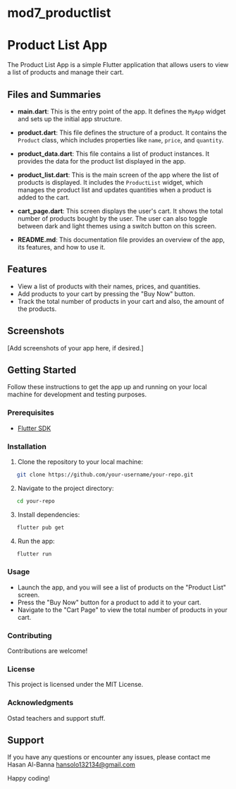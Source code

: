 # mod7_productlist
# Product List App

The Product List App is a simple Flutter application that allows users to view a list of products and manage their cart.

## Files and Summaries

- **main.dart**: This is the entry point of the app. It defines the `MyApp` widget and sets up the initial app structure.

- **product.dart**: This file defines the structure of a product. It contains the `Product` class, which includes properties like `name`, `price`, and `quantity`.

- **product_data.dart**: This file contains a list of product instances. It provides the data for the product list displayed in the app.

- **product_list.dart**: This is the main screen of the app where the list of products is displayed. It includes the `ProductList` widget, which manages the product list and updates quantities when a product is added to the cart.

- **cart_page.dart**: This screen displays the user's cart. It shows the total number of products bought by the user. The user can also toggle between dark and light themes using a switch button on this screen.

- **README.md**: This documentation file provides an overview of the app, its features, and how to use it.

## Features

- View a list of products with their names, prices, and quantities.
- Add products to your cart by pressing the "Buy Now" button.
- Track the total number of products in your cart and also, the amount of the products.

## Screenshots

[Add screenshots of your app here, if desired.]

## Getting Started

Follow these instructions to get the app up and running on your local machine for development and testing purposes.

### Prerequisites

- [Flutter SDK](https://flutter.dev/docs/get-started/install)

### Installation

1. Clone the repository to your local machine:
```bash
   git clone https://github.com/your-username/your-repo.git
```

2. Navigate to the project directory: 
```bash
   cd your-repo
```

3. Install dependencies:
```bash
   flutter pub get
```

4. Run the app:
```bash
   flutter run
``` 


### Usage
- Launch the app, and you will see a list of products on the "Product List" screen.
- Press the "Buy Now" button for a product to add it to your cart.
- Navigate to the "Cart Page" to view the total number of products in your cart.

### Contributing
Contributions are welcome! 

### License
This project is licensed under the MIT License.

### Acknowledgments
Ostad teachers and support stuff.

## Support
If you have any questions or encounter any issues, please contact me
Hasan Al-Banna
hansolo132134@gmail.com

Happy coding!